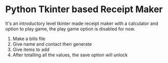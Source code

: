 # Python Tkinter based Receipt Maker

It's an introductory level tkinter made receipt maker with a calculator and option to play game, the play game option is disabled for now. 
1. Make a bills file
2. Give name and contact then generate
3. Give items to add
4. After totalling all the values, the save option will unlock
